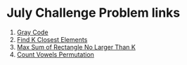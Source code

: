 
# July Challenge Problem links

1. [Gray Code](https://leetcode.com/explore/challenge/card/july-leetcoding-challenge-2021/608/week-1-july-1st-july-7th/3799/)
2. [Find K Closest Elements](https://leetcode.com/explore/challenge/card/july-leetcoding-challenge-2021/608/week-1-july-1st-july-7th/3800/)
3. [Max Sum of Rectangle No Larger Than K](https://leetcode.com/explore/challenge/card/july-leetcoding-challenge-2021/608/week-1-july-1st-july-7th/3801/)
4. [Count Vowels Permutation](https://leetcode.com/explore/challenge/card/july-leetcoding-challenge-2021/608/week-1-july-1st-july-7th/3802/)
